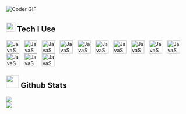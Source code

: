 <img align="center" alt="Coder GIF" src="https://indoanalytica.com/static/images/bannerr.gif" />

<br/>


## <img src="https://media2.giphy.com/media/QssGEmpkyEOhBCb7e1/giphy.gif?cid=ecf05e47a0n3gi1bfqntqmob8g9aid1oyj2wr3ds3mg700bl&rid=giphy.gif" width ="25"><b> Tech I Use</b>
<div> 
 <!--   typescript -->
 <img align="left" alt="JavaScript" width="36px" src="https://cdn.jsdelivr.net/gh/devicons/devicon/icons/typescript/typescript-original.svg" style="padding-right:10px;" />
<!--   javascript -->
  <img align="left" alt="JavaScript" width="36px" src="https://cdn.jsdelivr.net/gh/devicons/devicon/icons/javascript/javascript-original.svg" style="padding-right:10px;" />
<!--   java -->
  <img align="left" alt="JavaScript" width="36px" src="https://cdn.jsdelivr.net/gh/devicons/devicon/icons/java/java-original.svg" style="padding-right:10px;" />
<!--   dart -->
  <img align="left" alt="JavaScript" width="36px" src="https://cdn.jsdelivr.net/gh/devicons/devicon/icons/dart/dart-original.svg" style="padding-right:10px;" />
<!--   html -->
 <img align="left" alt="JavaScript" width="36px" src="https://cdn.jsdelivr.net/gh/devicons/devicon/icons/html5/html5-original.svg" style="padding-right:10px;" />
<!--   css -->
  <img align="left" alt="JavaScript" width="36px" src="https://cdn.jsdelivr.net/gh/devicons/devicon/icons/css3/css3-original.svg" style="padding-right:10px;" />
<!--   sass -->
 <img align="left" alt="JavaScript" width="36px" src="https://cdn.jsdelivr.net/gh/devicons/devicon/icons/sass/sass-original.svg" style="padding-right:10px;" />
<!--   tailwind -->
<img align="left" alt="JavaScript" width="36px" src="https://cdn.jsdelivr.net/gh/devicons/devicon/icons/tailwindcss/tailwindcss-plain.svg" style="padding-right:10px;" />
<!--   react -->
 <img align="left" alt="JavaScript" width="36px" src="https://cdn.jsdelivr.net/gh/devicons/devicon/icons/react/react-original.svg" style="padding-right:10px;" />
<!--   nextjs -->
 <img align="left" alt="JavaScript" width="36px" src="https://cdn.jsdelivr.net/gh/devicons/devicon/icons/nextjs/nextjs-original.svg" style="padding-right:10px;" />
<!--   flutter -->
  <img align="left" alt="JavaScript" width="36px" src="https://cdn.jsdelivr.net/gh/devicons/devicon/icons/flutter/flutter-original.svg" style="padding-right:10px;" />
<!--   firebase -->
  <img align="left" alt="JavaScript" width="36px" src="https://cdn.jsdelivr.net/gh/devicons/devicon/icons/firebase/firebase-plain.svg" style="padding-right:10px;" />
<!--   redux -->
  <img align="left" alt="JavaScript" width="36px" src="https://cdn.jsdelivr.net/gh/devicons/devicon/icons/redux/redux-original.svg" style="padding-right:10px;" />


<br/><br/>
<br/><br/>


## <img src="https://media.giphy.com/media/iY8CRBdQXODJSCERIr/giphy.gif" width="35"><b> Github Stats </b>
![](https://github-readme-streak-stats.herokuapp.com/?user=LeonardTarigan&theme=radical&hide_border=true)<br/>
![](https://github-readme-stats.vercel.app/api/top-langs/?username=LeonardTarigan&theme=radical&hide_border=true&include_all_commits=false&count_private=false&layout=compact)


